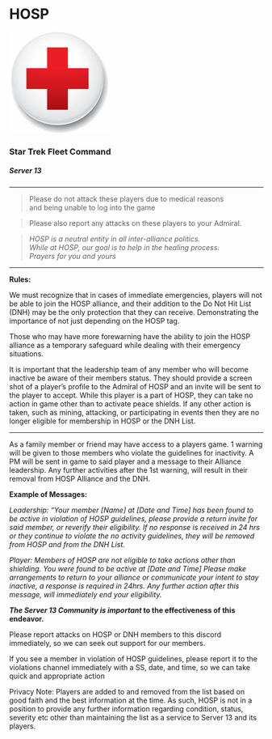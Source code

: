 # HOSP 
![HOSP](0.png) 

### Star Trek Fleet Command
##### Server 13

---

>Please do not attack these players due to medical reasons<br>
>and being unable to log into the game<br>

>Please also report any attacks on these players to your Admiral.<br>


>_HOSP is a neutral entity in all inter-alliance politics._<br>
>_While at HOSP, our goal is to help in the healing process._ <br>
>_Prayers for you and yours_

---

**Rules:**

We must recognize that in cases of immediate emergencies, players will not be able to join the HOSP alliance, and their addition to the Do Not Hit List (DNH) may be the only protection that they can receive. Demonstrating the importance of not just depending on the HOSP tag. 

Those who may have more forewarning have the ability to join the HOSP alliance as a temporary safeguard while dealing with their emergency situations. 

It is important that the leadership team of any member who will become inactive be aware of their members status. They should provide a screen shot of a player’s profile to the Admiral of HOSP and an invite will be sent to the player to accept. While this player is a part of HOSP, they can take no action in game other than to activate peace shields. If any other action is taken, such as mining, attacking, or participating in events then they are no longer eligible for membership in HOSP or the DNH List.

---

As a family member or friend may have access to a players game. 1 warning will be given to those members who violate the guidelines for inactivity. A PM will be sent in game to said player and a message to their Alliance leadership. Any further activities after the 1st warning, will result in their removal from HOSP Alliance and the DNH.

**Example of Messages:**

*Leadership: “Your member [Name] at [Date and Time] has been found to be active in violation of HOSP guidelines, please provide a return invite for said member, or reverify their eligibility. If no response is received in 24 hrs or they continue to violate the no activity guidelines, they will be removed from HOSP and from the DNH List.* 

*Player: Members of HOSP are not eligible to take actions other than shielding. You were found to be active at [Date and Time]  Please make arrangements to return to your alliance or communicate your intent to stay inactive, a response is required in 24hrs. Any further action after this message, will immediately end your eligibility.*

**_The Server 13 Community is important_ to the effectiveness of this endeavor.**

Please report attacks on HOSP or DNH members to this discord immediately, so we can seek out support for our members.

If you see a member in violation of HOSP guidelines, please report it to the violations channel immediately with a SS, date, and time, so we can take quick and appropriate action

Privacy Note: Players are added to and removed from the list based on good faith and the best information at the time. As such, HOSP is not in a position to provide any further information regarding condition, status, severity etc other than maintaining the list as a service to Server 13 and its players.
